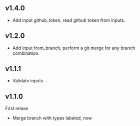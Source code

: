 ## v1.4.0

- Add input github_token, read github token from inputs.

## v1.2.0

- Add input from_branch, perform a git merge for any branch combination.

## v1.1.1

- Validate inputs

## v1.1.0

First relase

- Merge branch with types labeled, now
